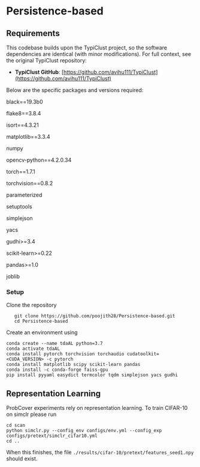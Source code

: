 # Persistence-based

## Requirements

This codebase builds upon the TypiClust project, so the software dependencies are identical (with minor modifications). For full context, see the original TypiClust repository:

- **TypiClust GitHub**: [https://github.com/avihu111/TypiClust](https://github.com/avihu111/TypiClust)

Below are the specific packages and versions required:

black==19.3b0

flake8==3.8.4

isort==4.3.21

matplotlib==3.3.4

numpy

opencv-python==4.2.0.34

torch==1.7.1

torchvision==0.8.2

parameterized

setuptools

simplejson

yacs

gudhi>=3.4

scikit-learn>=0.22

pandas>=1.0

joblib


### Setup

Clone the repository

```
   git clone https://github.com/poojith28/Persistence-based.git
   cd Persistence-based
```

Create an environment using

```
conda create --name tdaAL python=3.7
conda activate tdaAL
conda install pytorch torchvision torchaudio cudatoolkit=<CUDA_VERSION> -c pytorch
conda install matplotlib scipy scikit-learn pandas
conda install -c conda-forge faiss-gpu
pip install pyyaml easydict termcolor tqdm simplejson yacs gudhi
```

## Representation Learning
ProbCover experiments rely on representation learning. 
To train CIFAR-10 on simclr please run

```
cd scan
python simclr.py --config_env configs/env.yml --config_exp configs/pretext/simclr_cifar10.yml
cd ..
```
When this finishes, the file `./results/cifar-10/pretext/features_seed1.npy` should exist.




